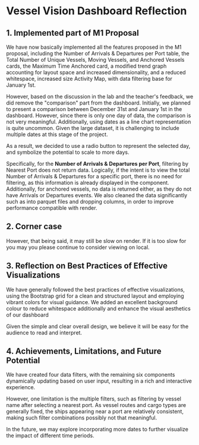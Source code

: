 # Vessel Vision Dashboard Reflection

## **1. Implemented part of M1 Proposal**

We have now basically implemented all the features proposed in the M1 proposal, including the Number of Arrivals & Departures per Port table, the Total Number of Unique Vessels, Moving Vessels, and Anchored Vessels cards, the Maximum Time Anchored card, a modified trend graph accounting for layout space and increased dimensionality, and a reduced whitespace, increased size Activity Map, with data filtering base for January 1st.

However, based on the discussion in the lab and the teacher's feedback, we did remove the "comparison" part from the dashboard. Initially, we planned to present a comparison between December 31st and January 1st in the dashboard. However, since there is only one day of data, the comparison is not very meaningful. Additionally, using dates as a line chart representation is quite uncommon. Given the large dataset, it is challenging to include multiple dates at this stage of the project. 

As a result, we decided to use a radio button to represent the selected day, and symbolize the potential to scale to more days.

Specifically, for the **Number of Arrivals & Departures per Port**, filtering by Nearest Port does not return data. Logically, if the intent is to view the total Number of Arrivals & Departures for a specific port, there is no need for filtering, as this information is already displayed in the component. Additionally, for anchored vessels, no data is returned either, as they do not have Arrivals or Departures events. We also cleaned the data significantly such as into parquet files and dropping columns, in order to improve performance compatible with render.

## **2. Corner case**

However, that being said, it may still be slow on render. If it is too slow for you may you please continue to consider viewing on local.

## **3. Reflection on Best Practices of Effective Visualizations**

We have generally followed the best practices of effective visualizations, using the Bootstrap grid for a clean and structured layout and employing vibrant colors for visual guidance. We added an excellent background colour to reduce whitespace additionally and enhance the visual aesthetics of our dashboard

Given the simple and clear overall design, we believe it will be easy for the audience to read and interpret.

## **4. Achievements, Limitations, and Future Potential**

We have created four data filters, with the remaining six components dynamically updating based on user input, resulting in a rich and interactive experience. 

However, one limitation is the multiple filters, such as filtering by vessel name after selecting a nearest port. As vessel routes and cargo types are generally fixed, the ships appearing near a port are relatively consistent, making such filter combinations possibly not that meaningful. 

In the future, we may explore incorporating more dates to further visualize the impact of different time periods.
